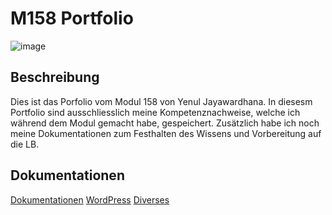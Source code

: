 # M158 Portfolio

![image](https://github.com/user-attachments/assets/8bf30f96-9832-4e9f-a997-b0f001a5dca3)


## Beschreibung

Dies ist das Porfolio vom Modul 158 von Yenul Jayawardhana. In diesesm Portfolio sind ausschliesslich meine Kompetenznachweise, welche ich während dem Modul gemacht habe, gespeichert. Zusätzlich habe ich noch meine Dokumentationen zum Festhalten des Wissens und Vorbereitung auf die LB.

## Dokumentationen

[Dokumentationen](https://github.com/yja06/M158/tree/main/01%20-%20Dokumentation)
[WordPress](https://github.com/yja06/M158/tree/main/02%20-%20WordPress)
[Diverses](https://github.com/yja06/M158/tree/main/Diverses)
